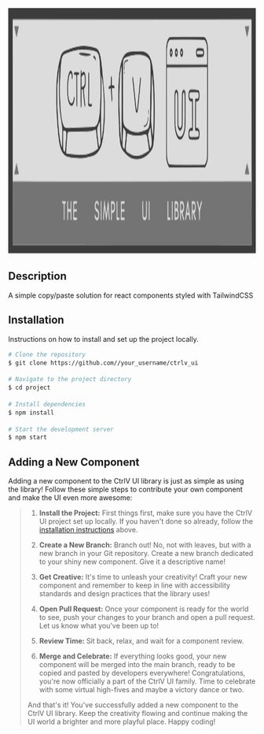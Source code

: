 <img src="src/IMG/CTRVL_UI_LOGO.svg" alt="Project Logo" width="1000" height="500">

## Description

A simple copy/paste solution for react components styled with TailwindCSS

## Installation

Instructions on how to install and set up the project locally.

```bash
# Clone the repository
$ git clone https://github.com//your_username/ctrlv_ui

# Navigate to the project directory
$ cd project

# Install dependencies
$ npm install

# Start the development server
$ npm start
```

## Adding a New Component

Adding a new component to the CtrlV UI library is just as simple as using the library! Follow these simple steps to contribute your own component and make the UI even more awesome:

> 1. **Install the Project:**
> First things first, make sure you have the CtrlV UI project set up locally. If you haven't done so already, follow the [installation instructions](#installation) above.
>
> 2. **Create a New Branch:**
> Branch out! No, not with leaves, but with a new branch in your Git repository. Create a new branch dedicated to your shiny new component. Give it a descriptive name!
>
> 3. **Get Creative:**
> It's time to unleash your creativity! Craft your new component and remember to keep in line with accessibility standards and design practices that the library uses!
>
> 4. **Open Pull Request:**
> Once your component is ready for the world to see, push your changes to your branch and open a pull request. Let us know what you've been up to!
>
> 5. **Review Time:**
> Sit back, relax, and wait for a component review.
>
> 6. **Merge and Celebrate:**
> If everything looks good, your new component will be merged into the main branch, ready to be copied and pasted by developers everywhere! Congratulations, you're now officially a part of the CtrlV UI family. Time to celebrate with some virtual high-fives and maybe a victory dance or two.
>
> And that's it! You've successfully added a new component to the CtrlV UI library. Keep the creativity flowing and continue making the UI world a brighter and more playful place. Happy coding!
